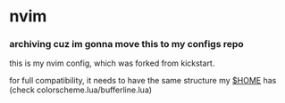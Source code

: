 # nvim

### archiving cuz im gonna move this to my configs repo

this is my nvim config, which was forked from kickstart.

for full compatibility, it needs to have the same structure my [$HOME](https://github.com/jabuxas/configs) has (check colorscheme.lua/bufferline.lua)
